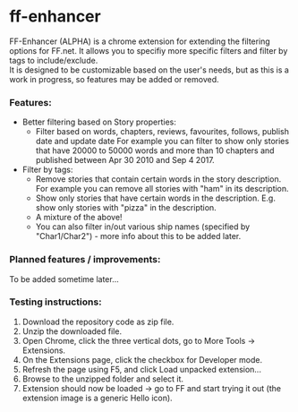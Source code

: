 # ff-enhancer
FF-Enhancer (ALPHA) is a chrome extension for extending the filtering options for FF.net. 
It allows you to specifiy more specific filters and filter by tags to include/exclude.  
  It is designed to be customizable based on the user's needs, but as this is a work in progress, so features may be added or removed.  

### Features:
- Better filtering based on Story properties:
  - Filter based on words, chapters, reviews, favourites, follows, publish date and update date
    For example you can filter to show only stories that have 20000 to 50000 words and more than 10 chapters and published between Apr 30 2010 and Sep 4 2017.
- Filter by tags:
  - Remove stories that contain certain words in the story description. For example you can remove all stories with "ham" in its description.
  - Show only stories that have certain words in the description. E.g. show only stories with "pizza" in the description.
  - A mixture of the above!
  - You can also filter in/out various ship names (specified by "Char1/Char2") - more info about this to be added later.

### Planned features / improvements:
To be added sometime later...

### Testing instructions:
1. Download the repository code as zip file. 
2. Unzip the downloaded file.
3. Open Chrome, click the three vertical dots, go to More Tools -> Extensions.
4. On the Extensions page, click the checkbox for Developer mode.
5. Refresh the page using F5, and click Load unpacked extension...
6. Browse to the unzipped folder and select it.
7. Extension should now be loaded -> go to FF and start trying it out (the extension image is a generic Hello icon).
